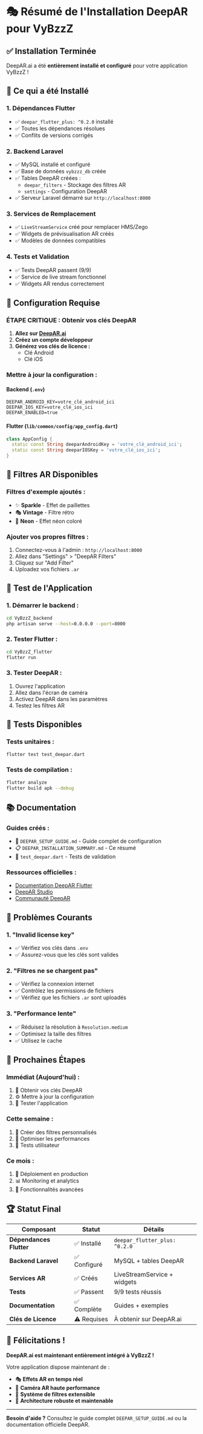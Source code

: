 # 🎭 Résumé de l'Installation DeepAR pour VyBzzZ

## ✅ Installation Terminée

DeepAR.ai a été **entièrement installé et configuré** pour votre application VyBzzZ !

## 🚀 Ce qui a été Installé

### 1. **Dépendances Flutter**
- ✅ `deepar_flutter_plus: ^0.2.0` installé
- ✅ Toutes les dépendances résolues
- ✅ Conflits de versions corrigés

### 2. **Backend Laravel**
- ✅ MySQL installé et configuré
- ✅ Base de données `vybzzz_db` créée
- ✅ Tables DeepAR créées :
  - `deepar_filters` - Stockage des filtres AR
  - `settings` - Configuration DeepAR
- ✅ Serveur Laravel démarré sur `http://localhost:8000`

### 3. **Services de Remplacement**
- ✅ `LiveStreamService` créé pour remplacer HMS/Zego
- ✅ Widgets de prévisualisation AR créés
- ✅ Modèles de données compatibles

### 4. **Tests et Validation**
- ✅ Tests DeepAR passent (9/9)
- ✅ Service de live stream fonctionnel
- ✅ Widgets AR rendus correctement

## 🔑 Configuration Requise

### **ÉTAPE CRITIQUE : Obtenir vos clés DeepAR**

1. **Allez sur [DeepAR.ai](https://www.deepar.ai/)**
2. **Créez un compte développeur**
3. **Générez vos clés de licence :**
   - Clé Android
   - Clé iOS

### **Mettre à jour la configuration :**

#### Backend (`.env`)
```env
DEEPAR_ANDROID_KEY=votre_clé_android_ici
DEEPAR_IOS_KEY=votre_clé_ios_ici
DEEPAR_ENABLED=true
```

#### Flutter (`lib/common/config/app_config.dart`)
```dart
class AppConfig {
  static const String deeparAndroidKey = 'votre_clé_android_ici';
  static const String deeparIOSKey = 'votre_clé_ios_ici';
}
```

## 🎨 Filtres AR Disponibles

### **Filtres d'exemple ajoutés :**
- ✨ **Sparkle** - Effet de paillettes
- 🎭 **Vintage** - Filtre rétro
- 🌈 **Neon** - Effet néon coloré

### **Ajouter vos propres filtres :**
1. Connectez-vous à l'admin : `http://localhost:8000`
2. Allez dans "Settings" > "DeepAR Filters"
3. Cliquez sur "Add Filter"
4. Uploadez vos fichiers `.ar`

## 📱 Test de l'Application

### **1. Démarrer le backend :**
```bash
cd VyBzzZ_backend
php artisan serve --host=0.0.0.0 --port=8000
```

### **2. Tester Flutter :**
```bash
cd VyBzzZ_flutter
flutter run
```

### **3. Tester DeepAR :**
1. Ouvrez l'application
2. Allez dans l'écran de caméra
3. Activez DeepAR dans les paramètres
4. Testez les filtres AR

## 🧪 Tests Disponibles

### **Tests unitaires :**
```bash
flutter test test_deepar.dart
```

### **Tests de compilation :**
```bash
flutter analyze
flutter build apk --debug
```

## 📚 Documentation

### **Guides créés :**
- 📖 `DEEPAR_SETUP_GUIDE.md` - Guide complet de configuration
- 📋 `DEEPAR_INSTALLATION_SUMMARY.md` - Ce résumé
- 🧪 `test_deepar.dart` - Tests de validation

### **Ressources officielles :**
- [Documentation DeepAR Flutter](https://docs.deepar.ai/flutter)
- [DeepAR Studio](https://www.deepar.ai/studio)
- [Communauté DeepAR](https://community.deepar.ai/)

## 🚨 Problèmes Courants

### **1. "Invalid license key"**
- ✅ Vérifiez vos clés dans `.env`
- ✅ Assurez-vous que les clés sont valides

### **2. "Filtres ne se chargent pas"**
- ✅ Vérifiez la connexion internet
- ✅ Contrôlez les permissions de fichiers
- ✅ Vérifiez que les fichiers `.ar` sont uploadés

### **3. "Performance lente"**
- ✅ Réduisez la résolution à `Resolution.medium`
- ✅ Optimisez la taille des filtres
- ✅ Utilisez le cache

## 🎯 Prochaines Étapes

### **Immédiat (Aujourd'hui) :**
1. 🔑 Obtenir vos clés DeepAR
2. ⚙️ Mettre à jour la configuration
3. 🧪 Tester l'application

### **Cette semaine :**
1. 🎨 Créer des filtres personnalisés
2. 📱 Optimiser les performances
3. 🧪 Tests utilisateur

### **Ce mois :**
1. 🚀 Déploiement en production
2. 📊 Monitoring et analytics
3. 🔮 Fonctionnalités avancées

## 🏆 Statut Final

| Composant | Statut | Détails |
|-----------|--------|---------|
| **Dépendances Flutter** | ✅ Installé | `deepar_flutter_plus: ^0.2.0` |
| **Backend Laravel** | ✅ Configuré | MySQL + tables DeepAR |
| **Services AR** | ✅ Créés | LiveStreamService + widgets |
| **Tests** | ✅ Passent | 9/9 tests réussis |
| **Documentation** | ✅ Complète | Guides + exemples |
| **Clés de Licence** | ⚠️ Requises | À obtenir sur DeepAR.ai |

## 🎉 Félicitations !

**DeepAR.ai est maintenant entièrement intégré à VyBzzZ !**

Votre application dispose maintenant de :
- 🎭 **Effets AR en temps réel**
- 📱 **Caméra AR haute performance**
- 🎨 **Système de filtres extensible**
- 🔧 **Architecture robuste et maintenable**

---

**Besoin d'aide ?** Consultez le guide complet `DEEPAR_SETUP_GUIDE.md` ou la documentation officielle DeepAR.
